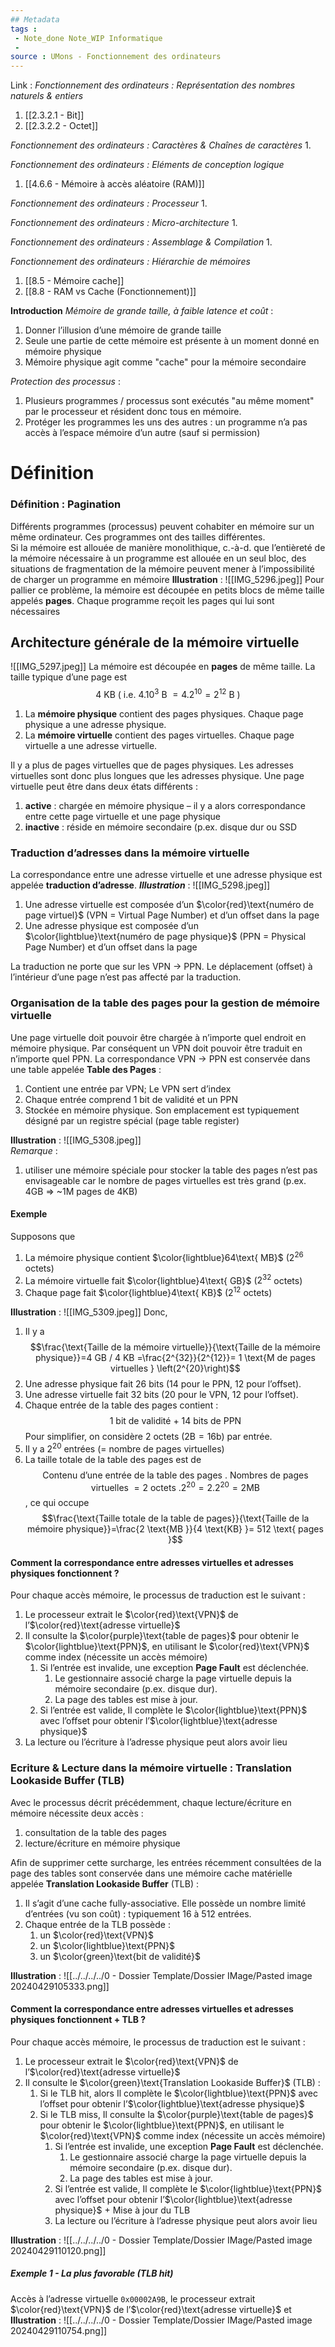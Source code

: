 ```yaml
---
## Metadata
tags : 
 - Note_done Note_WIP Informatique
 - 
source : UMons - Fonctionnement des ordinateurs
---
```


Link :
_Fonctionnement des ordinateurs : Représentation des nombres naturels & entiers_
1. [[2.3.2.1 - Bit]]
2. [[2.3.2.2 - Octet]]

_Fonctionnement des ordinateurs : Caractères & Chaînes de caractères_
1.

_Fonctionnement des ordinateurs : Eléments de conception logique_
1. [[4.6.6 - Mémoire à accès aléatoire (RAM)]]

_Fonctionnement des ordinateurs : Processeur_
1.

_Fonctionnement des ordinateurs : Micro-architecture_
1.

_Fonctionnement des ordinateurs : Assemblage & Compilation_
1.

_Fonctionnement des ordinateurs : Hiérarchie de mémoires_
1. [[8.5 - Mémoire cache]]
2. [[8.8 - RAM vs Cache (Fonctionnement)]]

**Introduction**
*Mémoire de grande taille, à faible latence et coût* : 
1. Donner l’illusion d’une mémoire de grande taille
2. Seule une partie de cette mémoire est présente à un moment donné en mémoire physique
3. Mémoire physique agit comme "cache" pour la mémoire secondaire

 *Protection des processus* :
1. Plusieurs programmes / processus sont exécutés "au même moment" par le processeur et résident donc tous en mémoire.
2. Protéger les programmes les uns des autres : un programme n’a pas accès à l’espace mémoire d’un autre (sauf si permission)
# Définition
### Définition : Pagination
Différents programmes (processus) peuvent cohabiter en mémoire sur un même ordinateur. Ces programmes ont des tailles différentes.
\
Si la mémoire est allouée de manière monolithique, c.-à-d. que l’entièreté de la mémoire nécessaire à un programme est allouée en un seul bloc, des situations de fragmentation de la mémoire peuvent mener à l’impossibilité de charger un programme en mémoire
**Illustration** : ![[IMG_5296.jpeg]]
Pour pallier ce problème, la mémoire est découpée en petits blocs de même taille appelés **pages**. Chaque programme reçoit les pages qui lui sont nécessaires
## Architecture générale de la mémoire virtuelle
![[IMG_5297.jpeg]]
La mémoire est découpée en **pages** de même taille. La taille typique d’une page est $$4\text{ KB }\left(\text{ i.e. } 4.10^3\text{ B }=4.2^{10}=2^{12}\text{ B }\right)$$
1. La **mémoire physique** contient des pages physiques. Chaque page physique a une adresse physique.
2. La **mémoire virtuelle** contient des pages virtuelles. Chaque page virtuelle a une adresse virtuelle.

Il y a plus de pages virtuelles que de pages physiques. Les adresses virtuelles sont donc plus longues que les adresses physique. Une page virtuelle peut être dans deux états différents : 
1. **active** : chargée en mémoire physique – il y a alors correspondance entre cette page virtuelle et une page physique
2. **inactive** : réside en mémoire secondaire (p.ex. disque dur ou SSD

### Traduction d’adresses dans la mémoire virtuelle 
La correspondance entre une adresse virtuelle et une adresse physique est appelée **traduction d’adresse**.
_**Illustration**_ : ![[IMG_5298.jpeg]]
1. Une adresse virtuelle est composée d’un $\color{red}\text{numéro de page virtuel}$ (VPN = Virtual Page Number) et d’un offset dans la page
2.  Une adresse physique est composée d’un $\color{lightblue}\text{numéro de page physique}$ (PPN = Physical Page Number) et d’un offset dans la page

 La traduction ne porte que sur les VPN → PPN. Le déplacement (offset) à l’intérieur d’une page n’est pas affecté par la traduction.
### Organisation de la table des pages pour la gestion de mémoire virtuelle
 Une page virtuelle doit pouvoir être chargée à n’importe quel endroit en mémoire physique. Par conséquent un VPN doit pouvoir être traduit en n’importe quel PPN. La correspondance VPN → PPN est conservée dans une table appelée **Table des Pages** : 
1.  Contient une entrée par VPN; Le VPN sert d’index
2. Chaque entrée comprend 1 bit de validité et un PPN
3. Stockée en mémoire physique. Son emplacement est typiquement désigné par un registre spécial (page table register)

**Illustration** : ![[IMG_5308.jpeg]]
\
_Remarque_ :  
1. utiliser une mémoire spéciale pour stocker la table des pages n’est pas envisageable car le nombre de pages virtuelles est très grand 
(p.ex. 4GB ⇒ ~1M pages de 4KB)


#### Exemple
Supposons que 
1. La mémoire physique contient $\color{lightblue}64\text{ MB}$ ($2^{26}$ octets)
2. La mémoire virtuelle fait $\color{lightblue}4\text{ GB}$ ($2^{32}$ octets)
3. Chaque page fait $\color{lightblue}4\text{ KB}$ ($2^{12}$ octets)

**Illustration** : ![[IMG_5309.jpeg]]
Donc,
1. Il y a $$\frac{\text{Taille de la mémoire virtuelle}}{\text{Taille de la mémoire physique}}=4 GB / 4 KB =\frac{2^{32}}{2^{12}}= 1 \text{M de pages virtuelles } \left(2^{20}\right)$$
2. Une adresse physique fait 26 bits (14 pour le PPN, 12 pour l’offset).
3. Une adresse virtuelle fait 32 bits (20 pour le VPN, 12 pour l’offset).
4. Chaque entrée de la table des pages contient : $$\text{1 bit de validité + 14 bits de PPN}$$Pour simplifier, on considère 2 octets ($2\text{B}=16\text{b}$) par entrée.
6. Il y a $2^{20}$ entrées (= nombre de pages virtuelles)
7. La taille totale de la table des pages est de $$\text{Contenu d’une entrée de la table des pages . Nombres de pages virtuelles }=2 \text{ octets } . 2^{20} = 2.2^{20}= 2\text{MB}$$, ce qui occupe $$\frac{\text{Taille totale de la table de pages}}{\text{Taille de la mémoire physique}}=\frac{2 \text{MB }}{4 \text{KB} }= 512 \text{ pages }$$

#### Comment la correspondance entre adresses virtuelles et adresses physiques fonctionnent ?
Pour chaque accès mémoire, le processus de traduction est le suivant :
1) Le processeur extrait le $\color{red}\text{VPN}$ de l’$\color{red}\text{adresse virtuelle}$
2) Il consulte la $\color{purple}\text{table de pages}$ pour obtenir le $\color{lightblue}\text{PPN}$, en utilisant le $\color{red}\text{VPN}$ comme index (nécessite un accès mémoire)
	1) Si l’entrée est invalide, une exception **Page Fault** est déclenchée.
		1) Le gestionnaire associé charge la page virtuelle depuis la mémoire secondaire (p.ex. disque dur).
		2) La page des tables est mise à jour.
	2) Si l’entrée est valide, Il complète le $\color{lightblue}\text{PPN}$ avec l’offset pour obtenir l’$\color{lightblue}\text{adresse physique}$
1) La lecture ou l’écriture à l’adresse physique peut alors avoir lieu

### Ecriture & Lecture dans la mémoire virtuelle : Translation Lookaside Buffer (TLB)
Avec le processus décrit précédemment, chaque lecture/écriture en mémoire nécessite deux accès : 
1. consultation de la table des pages 
2. lecture/écriture en mémoire physique 

Afin de supprimer cette surcharge, les entrées récemment consultées de la page des tables sont conservée dans une mémoire cache matérielle appelée **Translation Lookaside Buffer** (TLB) :
1. Il s’agit d’une cache fully-associative. Elle possède un nombre limité d’entrées (vu son coût) : typiquement 16 à 512 entrées. 
2. Chaque entrée de la TLB possède :
	1. un $\color{red}\text{VPN}$ 
	2. un $\color{lightblue}\text{PPN}$ 
	3. un $\color{green}\text{bit de validité}$ 

**Illustration** : ![[../../../../0 - Dossier Template/Dossier IMage/Pasted image 20240429105333.png]]
#### Comment la correspondance entre adresses virtuelles et adresses physiques fonctionnent + TLB ?
Pour chaque accès mémoire, le processus de traduction est le suivant :
1) Le processeur extrait le $\color{red}\text{VPN}$ de l’$\color{red}\text{adresse virtuelle}$
2) Il consulte le $\color{green}\text{Translation Lookaside Buffer}$ (TLB) :
	1) Si le TLB hit, alors  Il complète le $\color{lightblue}\text{PPN}$ avec l’offset pour obtenir l’$\color{lightblue}\text{adresse physique}$
	2) Si le TLB miss, Il consulte la $\color{purple}\text{table de pages}$ pour obtenir le $\color{lightblue}\text{PPN}$, en utilisant le $\color{red}\text{VPN}$ comme index (nécessite un accès mémoire)
		1) Si l’entrée est invalide, une exception **Page Fault** est déclenchée.
			1) Le gestionnaire associé charge la page virtuelle depuis la mémoire secondaire (p.ex. disque dur).
			2) La page des tables est mise à jour.
		2) Si l’entrée est valide, Il complète le $\color{lightblue}\text{PPN}$ avec l’offset pour obtenir l’$\color{lightblue}\text{adresse physique}$ + Mise à jour du TLB 
		3) La lecture ou l’écriture à l’adresse physique peut alors avoir lieu

**Illustration** : ![[../../../../0 - Dossier Template/Dossier IMage/Pasted image 20240429110120.png]]
##### Exemple 1 - La plus favorable (TLB hit)
Accès à l’adresse virtuelle `0x00002A9B`, le processeur extrait $\color{red}\text{VPN}$ de l’$\color{red}\text{adresse virtuelle}$ et
**Illustration** : ![[../../../../0 - Dossier Template/Dossier IMage/Pasted image 20240429110754.png]]